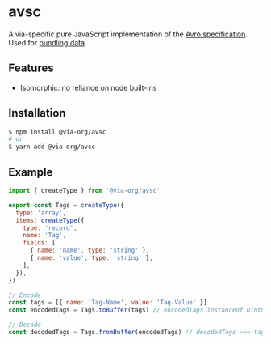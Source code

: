# avsc

A via-specific pure JavaScript implementation of the [Avro specification](https://avro.apache.org/docs/current/spec.html). Used for [bundling data](https://github.com/joshbenaron/arweave-standards/blob/ans104/ans/ANS-104.md).

## Features

- Isomorphic: no reliance on node built-ins

## Installation

```bash
$ npm install @via-org/avsc
# or
$ yarn add @via-org/avsc
```

## Example

```js
import { createType } from '@via-org/avsc'

export const Tags = createType({
  type: 'array',
  items: createType({
    type: 'record',
    name: 'Tag',
    fields: [
      { name: 'name', type: 'string' },
      { name: 'value', type: 'string' },
    ],
  }),
})

// Encode
const tags = [{ name: 'Tag-Name', value: 'Tag-Value' }]
const encodedTags = Tags.toBuffer(tags) // encodedTags instanceof Uint8Array

// Decode
const decodedTags = Tags.fromBuffer(encodedTags) // decodedTags === tags
```
